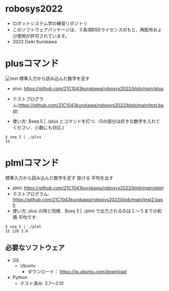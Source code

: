 # robosys2022
* ロボットシステム学の練習リポジトリ
* このソフトウェアパッケージは、３条項BSDライセンスのもと、再配布および使用が許可されています。
* 2022 Daiki Kurokawa
# plusコマンド
![test](https://github.com/21C1043kurokawa/robosys2022/actions/workflows/test.yml/badge.svg)
標準入力から読み込んだ数字を足す  

* plus: https://github.com/21C1043kurokawa/robosys2022/blob/main/plus

* テストプログラム:https://github.com/21C1043kurokawa/robosys2022/blob/main/test.bash


* 使い方:
$seq 5 | ./plus
とコマンドを打つ.（5の部分は好きな数字を入れてください．小数にも対応.)
```
$ seq 5 | ./plus
15
```
# plmlコマンド
標準入力から読み込んだ数字を足す 掛ける 平均を出す
* plml: https://github.com/21C1043kurokawa/robosys2022/blob/main/plml
* テストプログラム: https://github.com/21C1043kurokawa/robosys2022/blob/main/test2.bash
* 使い方:
 plus の時と同様．$seq 5 | ./plml で出力されるのは１～５までの和 積 平均です.
```
$ seq 5 | ./plml
15 120 3.0
```

## 必要なソフトウェア
* OS
  * Ubuntu
    * ダウンロード： https://jp.ubuntu.com/download
* Python
  * テスト済み: 3.7〜3.10

